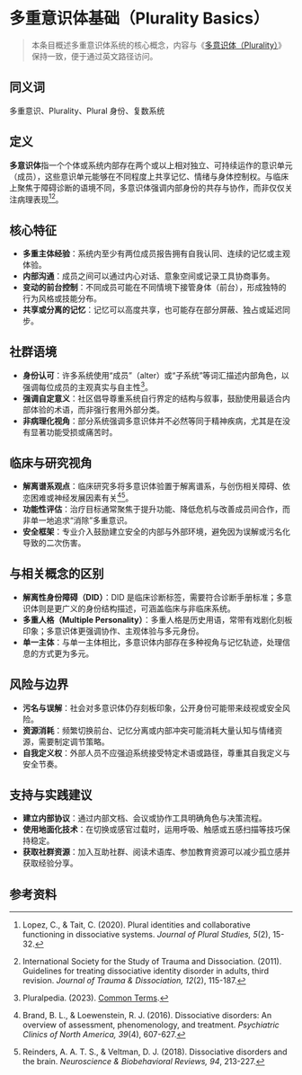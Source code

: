 # 多重意识体基础（Plurality Basics）

> 本条目概述多重意识体系统的核心概念，内容与《[多意识体（Plurality）](entries/系统体验与机制/Plurality.md)》保持一致，便于通过英文路径访问。

## 同义词

多重意识、Plurality、Plural 身份、复数系统

## 定义

**多意识体**指一个个体或系统内部存在两个或以上相对独立、可持续运作的意识单元（成员），这些意识单元能够在不同程度上共享记忆、情绪与身体控制权。与临床上聚焦于障碍诊断的语境不同，多意识体强调内部身份的共存与协作，而非仅仅关注病理表现[^plurality-def][^isstd-guideline]。

## 核心特征

- **多重主体经验**：系统内至少有两位成员报告拥有自我认同、连续的记忆或主观体验。
- **内部沟通**：成员之间可以通过内心对话、意象空间或记录工具协商事务。
- **变动的前台控制**：不同成员可能在不同情境下接管身体（前台），形成独特的行为风格或技能分布。
- **共享或分离的记忆**：记忆可以高度共享，也可能存在部分屏蔽、独占或延迟同步。

## 社群语境

- **身份认可**：许多系统使用“成员”（alter）或“子系统”等词汇描述内部角色，以强调每位成员的主观真实与自主性[^pluralpedia-glossary]。
- **强调自定意义**：社区倡导尊重系统自行界定的结构与叙事，鼓励使用最适合内部体验的术语，而非强行套用外部分类。
- **非病理化视角**：部分系统强调多意识体并不必然等同于精神疾病，尤其是在没有显著功能受损或痛苦时。

## 临床与研究视角

- **解离谱系观点**：临床研究多将多意识体验置于解离谱系，与创伤相关障碍、依恋困难或神经发展因素有关[^brand2016][^reinders2018]。
- **功能性评估**：治疗目标通常聚焦于提升功能、降低危机与改善成员间合作，而非单一地追求“消除”多重意识。
- **安全框架**：专业介入鼓励建立安全的内部与外部环境，避免因为误解或污名化导致的二次伤害。

## 与相关概念的区别

- **解离性身份障碍（DID）**：DID 是临床诊断标签，需要符合诊断手册标准；多意识体则是更广义的身份结构描述，可涵盖临床与非临床系统。
- **多重人格（Multiple Personality）**：多重人格是历史用语，常带有戏剧化刻板印象；多意识体更强调协作、主观体验与多元身份。
- **单一主体**：与单一主体相比，多意识体内部存在多种视角与记忆轨迹，处理信息的方式更为多元。

## 风险与边界

- **污名与误解**：社会对多意识体仍存刻板印象，公开身份可能带来歧视或安全风险。
- **资源消耗**：频繁切换前台、记忆分离或内部冲突可能消耗大量认知与情绪资源，需要制定调节策略。
- **自我定义权**：外部人员不应强迫系统接受特定术语或路径，尊重其自我定义与安全节奏。

## 支持与实践建议

- **建立内部协议**：通过内部文档、会议或协作工具明确角色与决策流程。
- **使用地面化技术**：在切换或感官过载时，运用呼吸、触感或五感扫描等技巧保持稳定。
- **获取社群资源**：加入互助社群、阅读术语库、参加教育资源可以减少孤立感并获取经验分享。

## 参考资料

[^plurality-def]: Lopez, C., & Tait, C. (2020). Plural identities and collaborative functioning in dissociative systems. *Journal of Plural Studies, 5*(2), 15-32.
[^isstd-guideline]: International Society for the Study of Trauma and Dissociation. (2011). Guidelines for treating dissociative identity disorder in adults, third revision. *Journal of Trauma & Dissociation, 12*(2), 115-187.
[^pluralpedia-glossary]: Pluralpedia. (2023). [Common Terms](https://pluralpedia.org/w/Category:Common_Terms).
[^brand2016]: Brand, B. L., & Loewenstein, R. J. (2016). Dissociative disorders: An overview of assessment, phenomenology, and treatment. *Psychiatric Clinics of North America, 39*(4), 607-627.
[^reinders2018]: Reinders, A. A. T. S., & Veltman, D. J. (2018). Dissociative disorders and the brain. *Neuroscience & Biobehavioral Reviews, 94*, 213-227.

